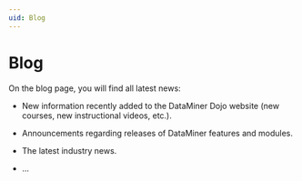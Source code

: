 ```yaml
---
uid: Blog
---
```


# Blog

On the blog page, you will find all latest news:

- New information recently added to the DataMiner Dojo website (new courses, new instructional videos, etc.).

- Announcements regarding releases of DataMiner features and modules.

- The latest industry news.

- ...
